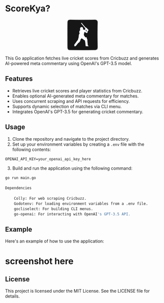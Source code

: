 
# ScoreKya?
<p align="center">
   <img src="docs/logo.png" alt="Cricket Logo" width="100" height="100">
</p>

This Go application fetches live cricket scores from Cricbuzz and generates AI-powered meta commentary using OpenAI's GPT-3.5 model.

## Features

- Retrieves live cricket scores and player statistics from Cricbuzz.
- Enables optional AI-generated meta commentary for matches.
- Uses concurrent scraping and API requests for efficiency.
- Supports dynamic selection of matches via CLI menu.
- Integrates OpenAI's GPT-3.5 for generating cricket commentary.

## Usage

1. Clone the repository and navigate to the project directory.
2. Set up your environment variables by creating a `.env` file with the following contents:
```
OPENAI_API_KEY=your_openai_api_key_here
```

3. Build and run the application using the following command:
```bash
go run main.go

Dependencies

    Colly: For web scraping Cricbuzz.
    Godotenv: For loading environment variables from a .env file.
    gocliselect: For building CLI menus.
    go-openai: For interacting with OpenAI's GPT-3.5 API.
```
## Example

Here's an example of how to use the application:

# screenshot here

## License

This project is licensed under the MIT License. See the LICENSE file for details.

